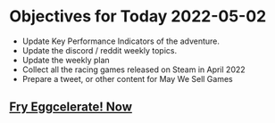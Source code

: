 # Objectives for Today 2022-05-02

- Update Key Performance Indicators of the adventure.
- Update the discord / reddit weekly topics.
- Update the weekly plan
- Collect all the racing games released on Steam in April 2022
- Prepare a tweet, or other content for May We Sell Games

## [Fry Eggcelerate! Now](https://store.steampowered.com/app/1902100/Winter_Eggspansion_for_Eggcelerate/)

